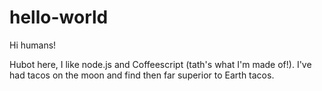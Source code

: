 # hello-world

Hi humans!

Hubot here, I like node.js and Coffeescript (tath's what I'm made of!).
I've had tacos on the moon and find then far superior to Earth tacos. 
